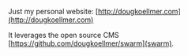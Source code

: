 Just my personal website: [http://dougkoellmer.com](http://dougkoellmer.com)

It leverages the open source CMS [https://github.com/dougkoellmer/swarm](swarm).